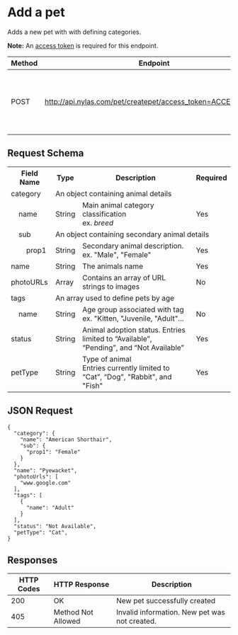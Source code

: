 # Add a pet
Adds a new pet with with defining categories.

**Note:** An <a href="http://www.google.com">access token</a> is required for this endpoint.

| Method| Endpoint | Description |
|---|---|---|
| POST| http://api.nylas.com/pet/createpet/access_token=ACCESSTOKEN| Adds a new pet with additional descriptive fields described below.|

## Request Schema

<table>
	<tr>
		<th>Field Name</th>
		<th>Type</th>
		<th>Description</th>
		<th>Required</th>
	</tr>
	<tr>
		<td>category</td>
		<td colspan="3">An object containing animal details</td>
	</tr>
	<tr>
		<td>&nbsp &nbsp name</td>
		<td>String</td>
		<td>Main animal category classification<br>
		ex.  <em>breed<em>
	</td>
		<td>Yes</td>
	<tr>
		<td>&nbsp &nbsp sub</td>
		<td colspan="3">An object containing secondary animal details </td>
	</tr>	
	<tr>
		<td>&nbsp &nbsp &nbsp &nbsp prop1</td>
		<td>String</td>
		<td>Secondary animal description. <br>
		ex. "Male", "Female"</td>
		<td>Yes</td>
	</tr>
	<tr>
		<td>name</td>
		<td>String</td>
		<td>The animals name</td>
		<td>Yes</td>
	</tr>
	<tr>
		<td>photoURLs</td>
		<td>Array</td>
		<td>Contains an array of URL strings to images</td>
		<td>No</td>
	</tr>
	<tr>
		<td>tags</td>
		<td colspan="3">An array used to define pets by age</td>
	</tr>
	<tr>
		<td>&nbsp &nbsp name</td>
		<td>String</td>
		<td>Age group associated with tag <br>ex. "Kitten, "Juvenile, "Adult"...</td>
		<td>No</td>
	</tr>
	<tr>
		<td>status</td>
		<td>String</td>
		<td>Animal adoption status. Entries limited to “Available”, “Pending”, and “Not Available”</td>
		<td>Yes</td>
	</tr>
	<tr>
		<td>petType</td>
		<td>String</td>
		<td>Type of animal<br> Entries currently limited to “Cat”, “Dog”, "Rabbit", and "Fish"</td>
		<td>Yes</td>
	</tr>
</table>

## JSON Request

```
{
  "category": { 
    "name": "American Shorthair",
    "sub": {
      "prop1": "Female"
    }
  },
  "name": "Pyewacket",
  "photoUrls": [
    "www.google.com"
  ],
  "tags": [
    {
      "name": "Adult"
    }
  ],
  "status": "Not Available",
  "petType": "Cat", 
}
```

## Responses

|HTTP Codes| HTTP Response | Description|
|---|---|---|
|200|OK|New pet successfully created|
|405|Method Not Allowed| Invalid information. New pet was not created.|



